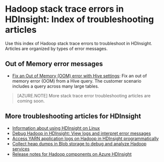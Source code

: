 <!-- not suitable for Mooncake -->

<properties
	pageTitle="Hadoop stack trace error messages | Windows Azure"
	description="Index of Hadoop stack trace error messages in HDInsight. Find the error in the list to see troubleshooting information."
	keywords="stack trace, error messages"
	services="hdinsight"
	documentationCenter="NA"
	authors="cjgronlund"
	manager="paulettm"
	editor="cgronlun"/>

<tags
	ms.service="hdinsight"
	ms.date="12/09/2015"
	wacn.date=""/>

# Hadoop stack trace errors in HDInsight: Index of troubleshooting articles

Use this index of Hadoop stack trace errors to troubleshoot in HDInsight. Articles are organized by types of error messages.

## Out of Memory error messages
* [Fix an Out of Memory (OOM) error with Hive settings](/documentation/articles/hdinsight-hadoop-hive-out-of-memory-error-oom):
 	Fix an out of memory error (OOM) from a Hive query. The customer scenario includes a query across many large tables.

> [AZURE.NOTE] More stack trace error troubleshooting articles are coming soon.

## More troubleshooting articles for HDInsight

* [Information about using HDInsight on Linux](/documentation/articles/hdinsight-hadoop-linux-information)
* [Debug Hadoop in HDInsight: View logs and interpret error messages](/documentation/articles/hhdinsight-debug-jobs)
* [Access YARN application logs on Hadoop in HDInsight programmatically](/documentation/articles/hdinsight-hadoop-access-yarn-app-logs)
* [Collect heap dumps in Blob storage to debug and analyze Hadoop services](/documentation/articles/hdinsight-hadoop-collect-debug-heap-dumps)
* [Release notes for Hadoop components on Azure HDInsight](/documentation/articles/hdinsight-release-notes)
